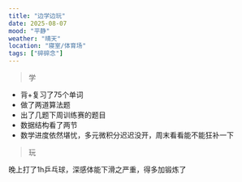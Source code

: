 ```yaml
---
title: "边学边玩"
date: 2025-08-07
mood: "平静"
weather: "晴天"
location: "寝室/体育场"
tags: ["碎碎念"]
---
```

> 学
- 背+复习了75个单词
- 做了两道算法题
- 出了几题下周训练赛的题目
- 数据结构看了两节
- 数学进度依然堪忧，多元微积分迟迟没开，周末看看能不能狂补一下

> 玩

晚上打了1h乒乓球，深感体能下滑之严重，得多加锻炼了